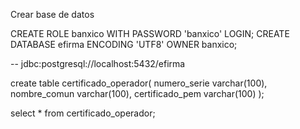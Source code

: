 Crear base de datos

CREATE ROLE banxico WITH PASSWORD 'banxico' LOGIN;
CREATE DATABASE efirma ENCODING 'UTF8' OWNER banxico;

-- jdbc:postgresql://localhost:5432/efirma

create table certificado_operador(
numero_serie varchar(100),
nombre_comun varchar(100),
certificado_pem varchar(100)
);

select *
from certificado_operador;